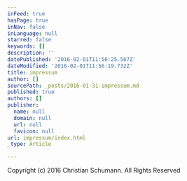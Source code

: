 ```yaml
---
inFeed: true
hasPage: true
inNav: false
inLanguage: null
starred: false
keywords: []
description: ''
datePublished: '2016-02-01T11:56:25.567Z'
dateModified: '2016-02-01T11:56:19.732Z'
title: impressum
author: []
sourcePath: _posts/2016-01-31-impressum.md
published: true
authors: []
publisher:
  name: null
  domain: null
  url: null
  favicon: null
url: impressum/index.html
_type: Article

---
```

Copyright (c) 2016 Christian Schumann. All Rights Reserved